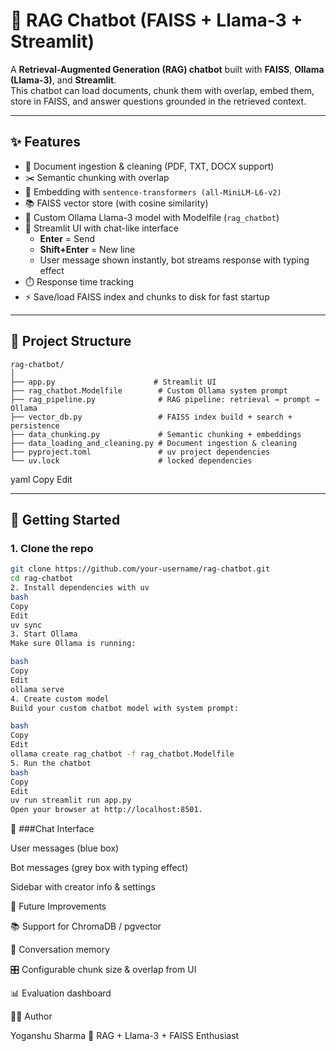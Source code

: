 # 🤖 RAG Chatbot (FAISS + Llama-3 + Streamlit)

A **Retrieval-Augmented Generation (RAG) chatbot** built with **FAISS**, **Ollama (Llama-3)**, and **Streamlit**.  
This chatbot can load documents, chunk them with overlap, embed them, store in FAISS, and answer questions grounded in the retrieved context.

---

## ✨ Features
- 📄 Document ingestion & cleaning (PDF, TXT, DOCX support)
- ✂️ Semantic chunking with overlap
- 🔎 Embedding with `sentence-transformers (all-MiniLM-L6-v2)`
- 📚 FAISS vector store (with cosine similarity)
- 🧠 Custom Ollama Llama-3 model with Modelfile (`rag_chatbot`)
- 💬 Streamlit UI with chat-like interface
  - **Enter** = Send  
  - **Shift+Enter** = New line
  - User message shown instantly, bot streams response with typing effect
- ⏱️ Response time tracking
- ⚡ Save/load FAISS index and chunks to disk for fast startup

---

## 📂 Project Structure

```text
rag-chatbot/
│
├── app.py                      # Streamlit UI
├── rag_chatbot.Modelfile        # Custom Ollama system prompt
├── rag_pipeline.py              # RAG pipeline: retrieval → prompt → Ollama
├── vector_db.py                 # FAISS index build + search + persistence
├── data_chunking.py             # Semantic chunking + embeddings
├── data_loading_and_cleaning.py # Document ingestion & cleaning
├── pyproject.toml               # uv project dependencies
└── uv.lock                      # locked dependencies
```
yaml
Copy
Edit

---

## 🚀 Getting Started

### 1. Clone the repo
```bash
git clone https://github.com/your-username/rag-chatbot.git
cd rag-chatbot
2. Install dependencies with uv
bash
Copy
Edit
uv sync
3. Start Ollama
Make sure Ollama is running:

bash
Copy
Edit
ollama serve
4. Create custom model
Build your custom chatbot model with system prompt:

bash
Copy
Edit
ollama create rag_chatbot -f rag_chatbot.Modelfile
5. Run the chatbot
bash
Copy
Edit
uv run streamlit run app.py
Open your browser at http://localhost:8501.
```
📸 ###Chat Interface

User messages (blue box)

Bot messages (grey box with typing effect)

Sidebar with creator info & settings

🔧 Future Improvements

📚 Support for ChromaDB / pgvector

📝 Conversation memory

🎛️ Configurable chunk size & overlap from UI

📊 Evaluation dashboard

👨‍💻 Author

Yoganshu Sharma
🚀 RAG + Llama-3 + FAISS Enthusiast